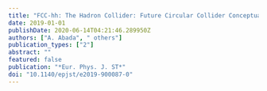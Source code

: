 ```yaml
---
title: "FCC-hh: The Hadron Collider: Future Circular Collider Conceptual Design Report Volume 3"
date: 2019-01-01
publishDate: 2020-06-14T04:21:46.289950Z
authors: ["A. Abada", " others"]
publication_types: ["2"]
abstract: ""
featured: false
publication: "*Eur. Phys. J. ST*"
doi: "10.1140/epjst/e2019-900087-0"
---
```


